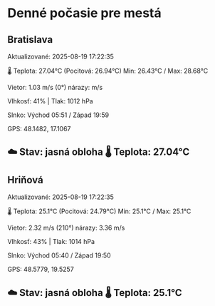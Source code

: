 ﻿# Denné počasie pre mestá

## Bratislava
Aktualizované: 2025-08-19 17:22:35

🌡️ Teplota: 27.04°C 
(Pocitová: 26.94°C)
Min: 26.43°C / Max: 28.68°C

Vietor: 1.03 m/s    (0°) 
nárazy:  m/s

Vlhkosť: 41% | Tlak: 1012 hPa

Slnko: Východ 05:51 / Západ 19:59

GPS: 48.1482, 17.1067

☁️ Stav: jasná obloha        🌡️ Teplota: 27.04°C
---

## Hriňová
Aktualizované: 2025-08-19 17:22:35

🌡️ Teplota: 25.1°C 
(Pocitová: 24.79°C)
Min: 25.1°C / Max: 25.1°C

Vietor: 2.32 m/s (210°)
nárazy: 3.36 m/s

Vlhkosť: 43% | Tlak: 1014 hPa

Slnko: Východ 05:40 / Západ 19:50

GPS: 48.5779, 19.5257

☁️ Stav: jasná obloha        🌡️ Teplota: 25.1°C
---
